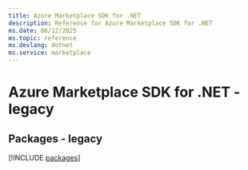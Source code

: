 ```yaml
---
title: Azure Marketplace SDK for .NET
description: Reference for Azure Marketplace SDK for .NET
ms.date: 08/12/2025
ms.topic: reference
ms.devlang: dotnet
ms.service: marketplace
---
```

# Azure Marketplace SDK for .NET - legacy
## Packages - legacy
[!INCLUDE [packages](marketplace-index.md)]